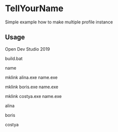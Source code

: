 # TellYourName
Simple example how to make multiple profile instance

## Usage ##

Open Dev Studio 2019

build.bat

name

mklink alina.exe name.exe

mklink boris.exe name.exe

mklink costya.exe name.exe

alina

boris

costya
